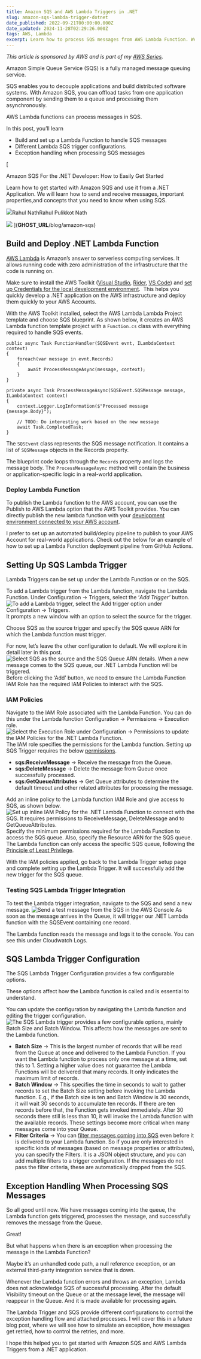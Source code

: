 ```yaml
---
title: Amazon SQS and AWS Lambda Triggers in .NET
slug: amazon-sqs-lambda-trigger-dotnet
date_published: 2022-09-21T00:00:00.000Z
date_updated: 2024-11-28T02:29:26.000Z
tags: AWS, Lambda
excerpt: Learn how to process SQS messages from AWS Lambda Function. We will learn how to set up and trigger a .NET Lambda Function using SQS and the various configurations associated.
---
```


*This article is sponsored by AWS and is part of my [AWS Series](__GHOST_URL__/tag/aws/).*

Amazon Simple Queue Service (SQS) is a fully managed message queuing service.

SQS enables you to decouple applications and build distributed software systems. With Amazon SQS, you can offload tasks from one application component by sending them to a queue and processing them asynchronously.

AWS Lambda functions can process messages in SQS.

In this post, you’ll learn

- Build and set up a Lambda Function to handle SQS messages
- Different Lambda SQS trigger configurations.
- Exception handling when processing SQS messages

[

Amazon SQS For the .NET Developer: How to Easily Get Started

Learn how to get started with Amazon SQS and use it from a .NET Application. We will learn how to send and receive messages, important properties,and concepts that you need to know when using SQS.

![](__GHOST_URL__/favicon.ico)Rahul NathRahul Pulikkot Nath

![](__GHOST_URL__/content/images/queue.jpg)
](__GHOST_URL__/blog/amazon-sqs)
## Build and Deploy .NET Lambda Function

[AWS Lambda](__GHOST_URL__/blog/aws-lambda-net-core/) is Amazon’s answer to serverless computing services. It allows running code with zero administration of the infrastructure that the code is running on.

Make sure to install the AWS Toolkit ([Visual Studio](https://aws.amazon.com/visualstudio/), [Rider](https://aws.amazon.com/rider/), [VS Code](https://aws.amazon.com/visualstudiocode/)) and [set up Credentials for the local development environment](__GHOST_URL__/blog/amazon-credentials-dotnet/).  This helps you quickly develop a .NET application on the AWS infrastructure and deploy them quickly to your AWS Accounts.

With the AWS Toolkit installed, select the AWS Lambda Lambda Project template and choose SQS blueprint. As shown below, it creates an AWS Lambda function template project with a `Function.cs` class with everything required to handle SQS events.

    public async Task FunctionHandler(SQSEvent evnt, ILambdaContext context)
    {
        foreach(var message in evnt.Records)
        {
            await ProcessMessageAsync(message, context);
        }
    }
    
    private async Task ProcessMessageAsync(SQSEvent.SQSMessage message, ILambdaContext context)
    {
        context.Logger.LogInformation($"Processed message {message.Body}");
    
        // TODO: Do interesting work based on the new message
        await Task.CompletedTask;
    }
    

The `SQSEvent` class represents the SQS message notification. It contains a list of `SQSMessage` objects in the Records property.

The blueprint code loops through the `Records` property and logs the message body. The `ProcessMessageAsync` method will contain the business or application-specific logic in a real-world application.

### Deploy Lambda Function

To publish the Lambda function to the AWS account, you can use the Publish to AWS Lambda option that the AWS Toolkit provides. You can directly publish the new lambda function with your [development environment connected to your AWS account](__GHOST_URL__/blog/amazon-credentials-dotnet/).

I prefer to set up an automated build/deploy pipeline to publish to your AWS Account for real-world applications. Check out the below for an example of how to set up a Lambda Function deployment pipeline from GitHub Actions.

## Setting Up SQS Lambda Trigger

Lambda Triggers can be set up under the Lambda Function or on the SQS.

To add a Lambda trigger from the Lambda function, navigate the Lambda Function. Under Configuration → Triggers, select the ‘*Add Trigger’* button.
![To add a Lambda trigger, select the Add trigger option under Configuration → Triggers.](__GHOST_URL__/content/images/aws-lambda-sqs-trigger.jpg)
It prompts a new window with an option to select the source for the trigger.

Choose SQS as the source trigger and specify the SQS queue ARN for which the Lambda function must trigger.

For now, let’s leave the other configuration to default. We will explore it in detail later in this post.
![Select SQS as the source and the SQS Queue ARN details. When a new message comes to the SQS queue, our .NET Lambda Function will be triggered.](__GHOST_URL__/content/images/aws-lambda-sqs-trigger-add.jpg)
Before clicking the ‘Add’ button, we need to ensure the Lambda Function IAM Role has the required IAM Policies to interact with the SQS.

### IAM Policies

Navigate to the IAM Role associated with the Lambda Function. You can do this under the Lambda function Configuration → Permissions → Execution role.
![Select the Execution Role under Configuration → Permissions to update the IAM Policies for the .NET Lambda Function.](__GHOST_URL__/content/images/aws-lambda-sqs-trigger-execution-role.jpg)
The IAM role specifies the permissions for the Lambda function. Setting up SQS Trigger requires the below [permissions](https://docs.aws.amazon.com/lambda/latest/dg/with-sqs.html).

- **sqs:ReceiveMessage** → Receive the message from the Queue.
- **sqs:DeleteMessage** → Delete the message from Queue once successfully processed.
- **sqs:GetQueueAttributes** → Get Queue attributes to determine the default timeout and other related attributes for processing the message.

Add an inline policy to the Lambda function IAM Role and give access to SQS, as shown below.
![Set up inline IAM Policy for the .NET Lambda Function to connect with the SQS. It requires permissions to ReceiveMessage, DeleteMessage and to GetQueueAttributes.](__GHOST_URL__/content/images/aws-lambda-sqs-trigger-iam-policies.jpg)
Specify the minimum permissions required for the Lambda Function to access the SQS queue. Also, specify the Resource ARN for the SQS queue. The Lambda function can only access the specific SQS queue, following the [Principle of Least Privilege](https://docs.aws.amazon.com/IAM/latest/UserGuide/best-practices.html#grant-least-privilege).

With the IAM policies applied, go back to the Lambda Trigger setup page and complete setting up the Lambda Trigger. It will successfully add the new trigger for the SQS queue.

### Testing SQS Lambda Trigger Integration

To test the Lambda trigger integration, navigate to the SQS and send a new message.
![Send a test message from the SQS in the AWS Console](__GHOST_URL__/content/images/aws-lambda-sqs-trigger-send-message.jpg)
As soon as the message arrives in the Queue, it will trigger our .NET Lambda function with the SQSEvent containing one record.

The Lambda function reads the message and logs it to the console. You can see this under Cloudwatch Logs.

## SQS Lambda Trigger Configuration

The SQS Lambda Trigger Configuration provides a few configurable options.

These options affect how the Lambda function is called and is essential to understand.

You can update the configuration by navigating the Lambda function and editing the trigger configuration.
![The SQS Lambda trigger provides a few configurable options, mainly Batch Size and Batch Window. This affects how the messages are sent to the Lambda function.](__GHOST_URL__/content/images/aws-lambda-sqs-trigger-configurations.jpg)
- **Batch Size** → This is the largest number of records that will be read from the Queue at once and delivered to the Lambda Function. If you want the Lambda function to process only one message at a time, set this to 1. Setting a higher value does not guarantee the Lambda Functions will be delivered that many records. It only indicates the maximum limit of records.
- **Batch Window** → This specifies the time in seconds to wait to gather records to set the Batch Size setting before invoking the Lambda function. E.g., if the Batch size is ten and Batch Window is 30 seconds, it will wait 30 seconds to accumulate ten records. If there are ten records before that, the Function gets invoked immediately. After 30 seconds there still is less than 10, it will invoke the Lambda function with the available records. These settings become more critical when many messages come into your Queue.
- **Filter Criteria** → You can [filter messages coming into SQS](https://docs.aws.amazon.com/lambda/latest/dg/invocation-eventfiltering.html#filtering-sqs) even before it is delivered to your Lambda function. So if you are only interested in specific kinds of messages (based on message properties or attributes), you can specify the Filters. It is a JSON object structure, and you can add multiple filters to a trigger configuration. If the messages do not pass the filter criteria, these are automatically dropped from the SQS.

## Exception Handling When Processing SQS Messages

So all good until now. We have messages coming into the queue, the Lambda function gets triggered, processes the message, and successfully removes the message from the Queue.

Great!

But what happens when there is an exception when processing the message in the Lambda Function?

Maybe it’s an unhandled code path, a null reference exception, or an external third-party integration service that is down.

Whenever the Lambda function errors and throws an exception, Lambda does not acknowledge SQS of successful processing. After the default Visibility timeout on the Queue or at the message level, the message will reappear in the Queue. And it is made available for processing again.

The Lambda Trigger and SQS provide different configurations to control the exception handling flow and attached processes. I will cover this in a future blog post, where we will see how to simulate an exception, how messages get retried, how to control the retries, and more.

I hope this helped you to get started with Amazon SQS and AWS Lambda Triggers from a .NET application.
